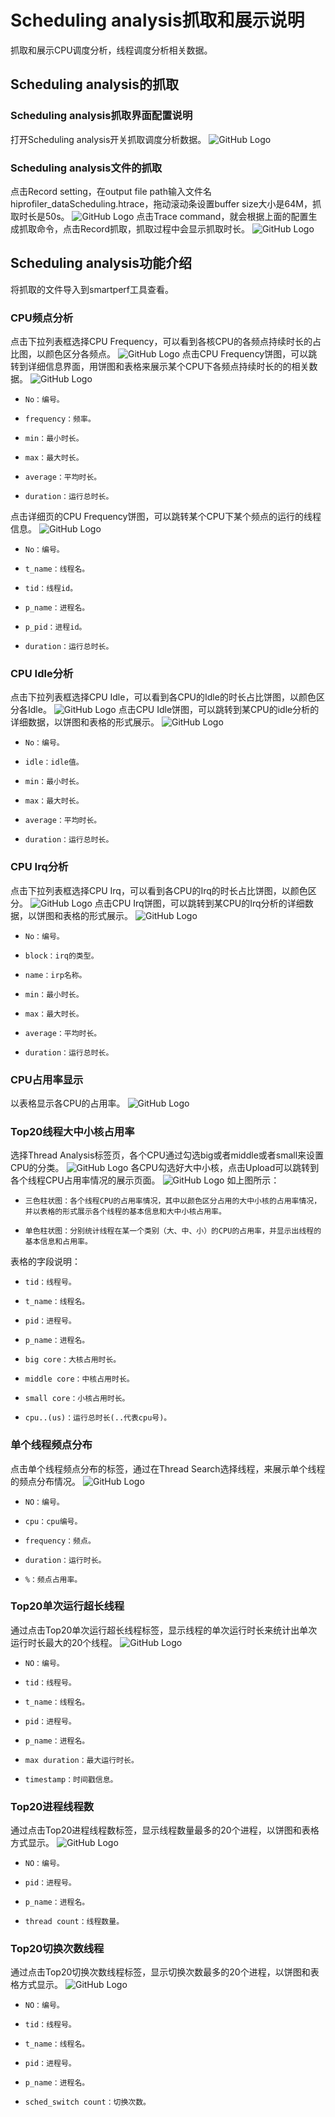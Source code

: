 # Scheduling analysis抓取和展示说明
抓取和展示CPU调度分析，线程调度分析相关数据。
## Scheduling analysis的抓取
### Scheduling analysis抓取界面配置说明
打开Scheduling analysis开关抓取调度分析数据。
![GitHub Logo]( ../../figures/Schedulinganalysis/scheduset.jpg)
### Scheduling analysis文件的抓取
点击Record setting，在output file path输入文件名hiprofiler_dataScheduling.htrace，拖动滚动条设置buffer size大小是64M，抓取时长是50s。
![GitHub Logo]( ../../figures/Schedulinganalysis/schedusetting.jpg)
点击Trace command，就会根据上面的配置生成抓取命令，点击Record抓取，抓取过程中会显示抓取时长。
![GitHub Logo]( ../../figures/Schedulinganalysis/scheduexcuting.jpg)
## Scheduling analysis功能介绍
将抓取的文件导入到smartperf工具查看。
### CPU频点分析
点击下拉列表框选择CPU Frequency，可以看到各核CPU的各频点持续时长的占比图，以颜色区分各频点。
![GitHub Logo]( ../../figures/Schedulinganalysis/CPUFrequencychart.jpg)
点击CPU Frequency饼图，可以跳转到详细信息界面，用饼图和表格来展示某个CPU下各频点持续时长的的相关数据。
![GitHub Logo]( ../../figures/Schedulinganalysis/CPUFrequencydetailinfo.jpg)
+     No：编号。
+     frequency：频率。
+     min：最小时长。
+     max：最大时长。
+     average：平均时长。
+     duration：运行总时长。
点击详细页的CPU Frequency饼图，可以跳转某个CPU下某个频点的运行的线程信息。
![GitHub Logo]( ../../figures/Schedulinganalysis/CPUFrequencythreaddetail.jpg)
+     No：编号。
+     t_name：线程名。
+     tid：线程id。
+     p_name：进程名。
+     p_pid：进程id。
+     duration：运行总时长。
### CPU Idle分析
点击下拉列表框选择CPU Idle，可以看到各CPU的Idle的时长占比饼图，以颜色区分各Idle。
![GitHub Logo]( ../../figures/Schedulinganalysis/CPUidlechart.jpg)
点击CPU Idle饼图，可以跳转到某CPU的idle分析的详细数据，以饼图和表格的形式展示。
![GitHub Logo]( ../../figures/Schedulinganalysis/CPUidledetailinfo.jpg)
+     No：编号。
+     idle：idle值。
+     min：最小时长。
+     max：最大时长。
+     average：平均时长。
+     duration：运行总时长。
### CPU Irq分析
点击下拉列表框选择CPU Irq，可以看到各CPU的Irq的时长占比饼图，以颜色区分。
![GitHub Logo]( ../../figures/Schedulinganalysis/CPUirqchart.jpg)
点击CPU Irq饼图，可以跳转到某CPU的Irq分析的详细数据，以饼图和表格的形式展示。
![GitHub Logo]( ../../figures/Schedulinganalysis/CPUirqdetailinfo.jpg)
+     No：编号。
+     block：irq的类型。
+     name：irp名称。
+     min：最小时长。
+     max：最大时长。
+     average：平均时长。
+     duration：运行总时长。
### CPU占用率显示
以表格显示各CPU的占用率。
![GitHub Logo]( ../../figures/Schedulinganalysis/CPUusagechart.jpg)
### Top20线程大中小核占用率
选择Thread Analysis标签页，各个CPU通过勾选big或者middle或者small来设置CPU的分类。
![GitHub Logo]( ../../figures/Schedulinganalysis/CPUsetting.jpg)
各CPU勾选好大中小核，点击Upload可以跳转到各个线程CPU占用率情况的展示页面。
![GitHub Logo]( ../../figures/Schedulinganalysis/CPUdetailsetting.jpg)
如上图所示：
+     三色柱状图：各个线程CPU的占用率情况，其中以颜色区分占用的大中小核的占用率情况，并以表格的形式展示各个线程的基本信息和大中小核占用率。
+     单色柱状图：分别统计线程在某一个类别（大、中、小）的CPU的占用率，并显示出线程的基本信息和占用率。
表格的字段说明：
+     tid：线程号。
+     t_name：线程名。
+     pid：进程号。
+     p_name：进程名。
+     big core：大核占用时长。
+     middle core：中核占用时长。
+     small core：小核占用时长。
+     cpu..(us)：运行总时长(..代表cpu号)。
### 单个线程频点分布
点击单个线程频点分布的标签，通过在Thread Search选择线程，来展示单个线程的频点分布情况。
![GitHub Logo]( ../../figures/Schedulinganalysis/CPUfrequencybythread.jpg)
+     NO：编号。
+     cpu：cpu编号。
+     frequency：频点。
+     duration：运行时长。
+     %：频点占用率。
### Top20单次运行超长线程
通过点击Top20单次运行超长线程标签，显示线程的单次运行时长来统计出单次运行时长最大的20个线程。
![GitHub Logo]( ../../figures/Schedulinganalysis/Top20Threadduration.jpg)
+     NO：编号。
+     tid：线程号。
+     t_name：线程名。
+     pid：进程号。
+     p_name：进程名。
+     max duration：最大运行时长。
+     timestamp：时间戳信息。
### Top20进程线程数
通过点击Top20进程线程数标签，显示线程数量最多的20个进程，以饼图和表格方式显示。
![GitHub Logo]( ../../figures/Schedulinganalysis/Top20Threadnum.jpg)
+     NO：编号。
+     pid：进程号。
+     p_name：进程名。
+     thread count：线程数量。
### Top20切换次数线程
通过点击Top20切换次数线程标签，显示切换次数最多的20个进程，以饼图和表格方式显示。
![GitHub Logo]( ../../figures/Schedulinganalysis/Top20swtichcount.jpg)
+     NO：编号。
+     tid：线程号。
+     t_name：线程名。
+     pid：进程号。
+     p_name：进程名。
+     sched_switch count：切换次数。














